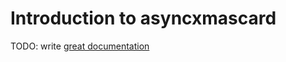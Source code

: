 # Introduction to asyncxmascard

TODO: write [great documentation](http://jacobian.org/writing/what-to-write/)
